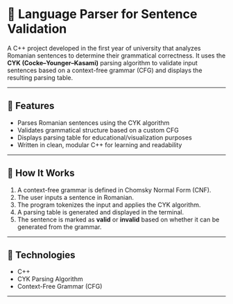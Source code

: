# 🧠 Language Parser for Sentence Validation

A C++ project developed in the first year of university that analyzes Romanian sentences to determine their grammatical correctness. It uses the **CYK (Cocke–Younger–Kasami)** parsing algorithm to validate input sentences based on a context-free grammar (CFG) and displays the resulting parsing table.

---

## 🚀 Features

- Parses Romanian sentences using the CYK algorithm
- Validates grammatical structure based on a custom CFG
- Displays parsing table for educational/visualization purposes
- Written in clean, modular C++ for learning and readability

---

## 📖 How It Works

1. A context-free grammar is defined in Chomsky Normal Form (CNF).
2. The user inputs a sentence in Romanian.
3. The program tokenizes the input and applies the CYK algorithm.
4. A parsing table is generated and displayed in the terminal.
5. The sentence is marked as **valid** or **invalid** based on whether it can be generated from the grammar.

---

## 🧰 Technologies

- C++
- CYK Parsing Algorithm
- Context-Free Grammar (CFG)

---



